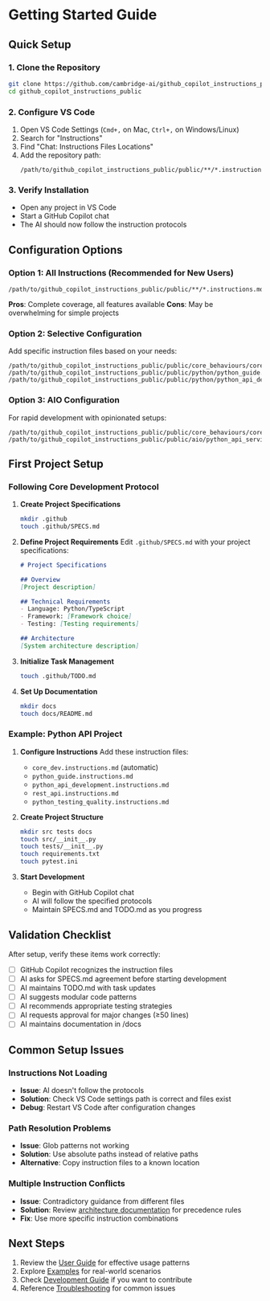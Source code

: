 # Getting Started Guide

## Quick Setup

### 1. Clone the Repository
```bash
git clone https://github.com/cambridge-ai/github_copilot_instructions_public.git
cd github_copilot_instructions_public
```

### 2. Configure VS Code
1. Open VS Code Settings (`Cmd+,` on Mac, `Ctrl+,` on Windows/Linux)
2. Search for "Instructions"
3. Find "Chat: Instructions Files Locations"
4. Add the repository path:
   ```
   /path/to/github_copilot_instructions_public/public/**/*.instructions.md
   ```

### 3. Verify Installation
- Open any project in VS Code
- Start a GitHub Copilot chat
- The AI should now follow the instruction protocols

## Configuration Options

### Option 1: All Instructions (Recommended for New Users)
```
/path/to/github_copilot_instructions_public/public/**/*.instructions.md
```
**Pros**: Complete coverage, all features available
**Cons**: May be overwhelming for simple projects

### Option 2: Selective Configuration
Add specific instruction files based on your needs:
```
/path/to/github_copilot_instructions_public/public/core_behaviours/core_dev.instructions.md
/path/to/github_copilot_instructions_public/public/python/python_guide.instructions.md
/path/to/github_copilot_instructions_public/public/python/python_api_development.instructions.md
```

### Option 3: AIO Configuration
For rapid development with opinionated setups:
```
/path/to/github_copilot_instructions_public/public/core_behaviours/core_dev.instructions.md
/path/to/github_copilot_instructions_public/public/aio/python_api_service.instructions.md
```

## First Project Setup

### Following Core Development Protocol

1. **Create Project Specifications**
   ```bash
   mkdir .github
   touch .github/SPECS.md
   ```

2. **Define Project Requirements**
   Edit `.github/SPECS.md` with your project specifications:
   ```markdown
   # Project Specifications
   
   ## Overview
   [Project description]
   
   ## Technical Requirements
   - Language: Python/TypeScript
   - Framework: [Framework choice]
   - Testing: [Testing requirements]
   
   ## Architecture
   [System architecture description]
   ```

3. **Initialize Task Management**
   ```bash
   touch .github/TODO.md
   ```

4. **Set Up Documentation**
   ```bash
   mkdir docs
   touch docs/README.md
   ```

### Example: Python API Project

1. **Configure Instructions**
   Add these instruction files:
   - `core_dev.instructions.md` (automatic)
   - `python_guide.instructions.md`
   - `python_api_development.instructions.md`
   - `rest_api.instructions.md`
   - `python_testing_quality.instructions.md`

2. **Create Project Structure**
   ```bash
   mkdir src tests docs
   touch src/__init__.py
   touch tests/__init__.py
   touch requirements.txt
   touch pytest.ini
   ```

3. **Start Development**
   - Begin with GitHub Copilot chat
   - AI will follow the specified protocols
   - Maintain SPECS.md and TODO.md as you progress

## Validation Checklist

After setup, verify these items work correctly:

- [ ] GitHub Copilot recognizes the instruction files
- [ ] AI asks for SPECS.md agreement before starting development
- [ ] AI maintains TODO.md with task updates
- [ ] AI suggests modular code patterns
- [ ] AI recommends appropriate testing strategies
- [ ] AI requests approval for major changes (≥50 lines)
- [ ] AI maintains documentation in /docs

## Common Setup Issues

### Instructions Not Loading
- **Issue**: AI doesn't follow the protocols
- **Solution**: Check VS Code settings path is correct and files exist
- **Debug**: Restart VS Code after configuration changes

### Path Resolution Problems
- **Issue**: Glob patterns not working
- **Solution**: Use absolute paths instead of relative paths
- **Alternative**: Copy instruction files to a known location

### Multiple Instruction Conflicts
- **Issue**: Contradictory guidance from different files
- **Solution**: Review [architecture documentation](architecture.md) for precedence rules
- **Fix**: Use more specific instruction combinations

## Next Steps

1. Review the [User Guide](user-guide.md) for effective usage patterns
2. Explore [Examples](examples/) for real-world scenarios
3. Check [Development Guide](development-guide.md) if you want to contribute
4. Reference [Troubleshooting](troubleshooting.md) for common issues

